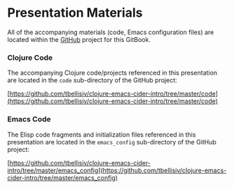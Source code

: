 # Presentation Materials

All of the accompanying materials (code, Emacs configuration files) are located within the [GitHub](https://github.com/tbellisiv/clojure-emacs-cider-intro) project for this GitBook. 

### Clojure Code

The accompanying Clojure code/projects referenced in this presentation are located in the ```code``` sub-directory of the GitHub project:

[https://github.com/tbellisiv/clojure-emacs-cider-intro/tree/master/code](https://github.com/tbellisiv/clojure-emacs-cider-intro/tree/master/code)



### Emacs Code

The Elisp code fragments and initialization files referenced in this presentation are located in the ```emacs_config``` sub-directory of the GitHub project:

[https://github.com/tbellisiv/clojure-emacs-cider-intro/tree/master/emacs_config](https://github.com/tbellisiv/clojure-emacs-cider-intro/tree/master/emacs_config)

